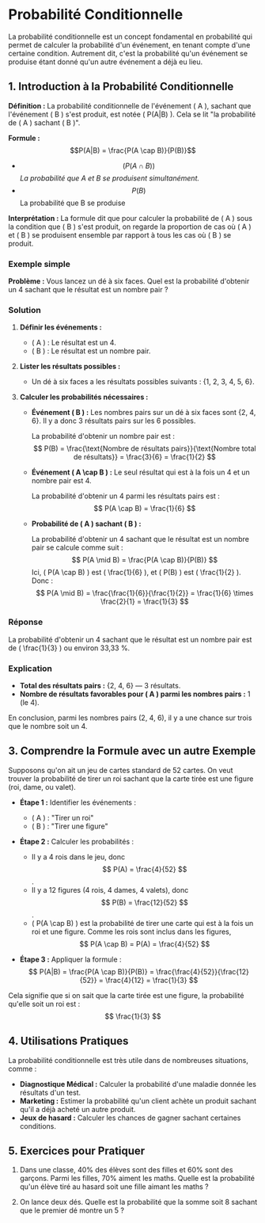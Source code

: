 # Probabilité Conditionnelle

La probabilité conditionnelle est un concept fondamental en probabilité qui permet de calculer la probabilité d'un événement, en tenant compte d'une certaine condition. Autrement dit, c'est la probabilité qu'un événement se produise étant donné qu'un autre événement a déjà eu lieu.

## 1. Introduction à la Probabilité Conditionnelle

**Définition :** La probabilité conditionnelle de l'événement \( A \), sachant que l'événement \( B \) s'est produit, est notée \( P(A|B) \). Cela se lit "la probabilité de \( A \) sachant \( B \)".

**Formule :**
$$P(A|B) = \frac{P(A \cap B)}{P(B)}$$
- $$( P(A \cap B) )$$ 
*La probabilité que  A  et  B  se produisent simultanément.*
- $$ P(B) $$ 
La probabilité que  B  se produise 

**Interprétation :** La formule dit que pour calculer la probabilité de \( A \) sous la condition que \( B \) s'est produit, on regarde la proportion de cas où \( A \) et \( B \) se produisent ensemble par rapport à tous les cas où \( B \) se produit.

### Exemple simple

**Problème :** Vous lancez un dé à six faces. Quel est la probabilité d'obtenir un 4 sachant que le résultat est un nombre pair ?

### Solution

1. **Définir les événements :**

   - \( A \) : Le résultat est un 4.
   - \( B \) : Le résultat est un nombre pair.

2. **Lister les résultats possibles :**

   - Un dé à six faces a les résultats possibles suivants : {1, 2, 3, 4, 5, 6}.

3. **Calculer les probabilités nécessaires :**

   - **Événement \( B \) :** Les nombres pairs sur un dé à six faces sont {2, 4, 6}. Il y a donc 3 résultats pairs sur les 6 possibles.

     La probabilité d'obtenir un nombre pair est :
    $$
     P(B) = \frac{\text{Nombre de résultats pairs}}{\text{Nombre total de résultats}} = \frac{3}{6} = \frac{1}{2}
    $$

   - **Événement \( A \cap B \) :** Le seul résultat qui est à la fois un 4 et un nombre pair est 4.

     La probabilité d'obtenir un 4 parmi les résultats pairs est :
    $$
     P(A \cap B) = \frac{1}{6}
    $$

   - **Probabilité de \( A \) sachant \( B \) :**

     La probabilité d'obtenir un 4 sachant que le résultat est un nombre pair se calcule comme suit :
    $$
     P(A \mid B) = \frac{P(A \cap B)}{P(B)}
    $$
     Ici, \( P(A \cap B) \) est \( \frac{1}{6} \), et \( P(B) \) est \( \frac{1}{2} \). Donc :
    $$
     P(A \mid B) = \frac{\frac{1}{6}}{\frac{1}{2}} = \frac{1}{6} \times \frac{2}{1} = \frac{1}{3}
    $$

### Réponse

La probabilité d'obtenir un 4 sachant que le résultat est un nombre pair est de \( \frac{1}{3} \) ou environ 33,33 %.

### Explication

- **Total des résultats pairs :** {2, 4, 6} — 3 résultats.
- **Nombre de résultats favorables pour \( A \) parmi les nombres pairs :** 1 (le 4).

En conclusion, parmi les nombres pairs (2, 4, 6), il y a une chance sur trois que le nombre soit un 4.


## 3. Comprendre la Formule avec un autre Exemple

Supposons qu'on ait un jeu de cartes standard de 52 cartes. On veut trouver la probabilité de tirer un roi sachant que la carte tirée est une figure (roi, dame, ou valet).

- **Étape 1 :** Identifier les événements :
  - \( A \) : "Tirer un roi"
  - \( B \) : "Tirer une figure"

- **Étape 2 :** Calculer les probabilités :
  - Il y a 4 rois dans le jeu, donc 
  $$  P(A) = \frac{4}{52} $$.
  - Il y a 12 figures (4 rois, 4 dames, 4 valets), donc
  $$ P(B) = \frac{12}{52} $$.
  - \( P(A \cap B) \) est la probabilité de tirer une carte qui est à la fois un roi et une figure. Comme les rois sont inclus dans les figures, 
  $$ P(A \cap B) = P(A) = \frac{4}{52} $$

- **Étape 3 :** Appliquer la formule :
  $$ P(A|B) = \frac{P(A \cap B)}{P(B)} = \frac{\frac{4}{52}}{\frac{12}{52}} = \frac{4}{12} = \frac{1}{3} $$

Cela signifie que si on sait que la carte tirée est une figure, la probabilité qu'elle soit un roi est :
$$ \frac{1}{3} $$

## 4. Utilisations Pratiques

La probabilité conditionnelle est très utile dans de nombreuses situations, comme :

- **Diagnostique Médical :** Calculer la probabilité d'une maladie donnée les résultats d'un test.
- **Marketing :** Estimer la probabilité qu'un client achète un produit sachant qu'il a déjà acheté un autre produit.
- **Jeux de hasard :** Calculer les chances de gagner sachant certaines conditions.

## 5. Exercices pour Pratiquer

   
1. Dans une classe, 40% des élèves sont des filles et 60% sont des garçons. Parmi les filles, 70% aiment les maths. Quelle est la probabilité qu'un élève tiré au hasard soit une fille aimant les maths ?

2. On lance deux dés. Quelle est la probabilité que la somme soit 8 sachant que le premier dé montre un 5 ?
